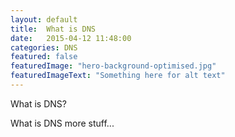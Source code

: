 ```yaml
---
layout: default
title:  What is DNS
date:   2015-04-12 11:48:00
categories: DNS
featured: false
featuredImage: "hero-background-optimised.jpg"
featuredImageText: "Something here for alt text"
---
```

What is DNS?
<!--more-->
What is DNS more stuff...